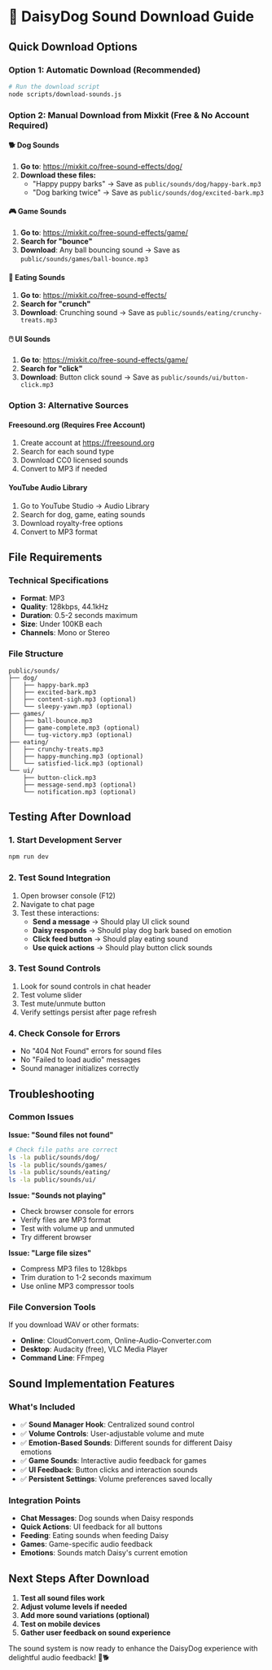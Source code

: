 # 🎵 DaisyDog Sound Download Guide

## Quick Download Options

### Option 1: Automatic Download (Recommended)
```bash
# Run the download script
node scripts/download-sounds.js
```

### Option 2: Manual Download from Mixkit (Free & No Account Required)

#### 🐕 Dog Sounds
1. **Go to**: https://mixkit.co/free-sound-effects/dog/
2. **Download these files:**
   - "Happy puppy barks" → Save as `public/sounds/dog/happy-bark.mp3`
   - "Dog barking twice" → Save as `public/sounds/dog/excited-bark.mp3`

#### 🎮 Game Sounds  
1. **Go to**: https://mixkit.co/free-sound-effects/game/
2. **Search for "bounce"**
3. **Download**: Any ball bouncing sound → Save as `public/sounds/games/ball-bounce.mp3`

#### 🍖 Eating Sounds
1. **Go to**: https://mixkit.co/free-sound-effects/
2. **Search for "crunch"**
3. **Download**: Crunching sound → Save as `public/sounds/eating/crunchy-treats.mp3`

#### 🖱️ UI Sounds
1. **Go to**: https://mixkit.co/free-sound-effects/game/
2. **Search for "click"**
3. **Download**: Button click sound → Save as `public/sounds/ui/button-click.mp3`

### Option 3: Alternative Sources

#### Freesound.org (Requires Free Account)
1. Create account at https://freesound.org
2. Search for each sound type
3. Download CC0 licensed sounds
4. Convert to MP3 if needed

#### YouTube Audio Library
1. Go to YouTube Studio → Audio Library
2. Search for dog, game, eating sounds
3. Download royalty-free options
4. Convert to MP3 format

## File Requirements

### Technical Specifications
- **Format**: MP3
- **Quality**: 128kbps, 44.1kHz
- **Duration**: 0.5-2 seconds maximum
- **Size**: Under 100KB each
- **Channels**: Mono or Stereo

### File Structure
```
public/sounds/
├── dog/
│   ├── happy-bark.mp3
│   ├── excited-bark.mp3
│   ├── content-sigh.mp3 (optional)
│   └── sleepy-yawn.mp3 (optional)
├── games/
│   ├── ball-bounce.mp3
│   ├── game-complete.mp3 (optional)
│   └── tug-victory.mp3 (optional)
├── eating/
│   ├── crunchy-treats.mp3
│   ├── happy-munching.mp3 (optional)
│   └── satisfied-lick.mp3 (optional)
└── ui/
    ├── button-click.mp3
    ├── message-send.mp3 (optional)
    └── notification.mp3 (optional)
```

## Testing After Download

### 1. Start Development Server
```bash
npm run dev
```

### 2. Test Sound Integration
1. Open browser console (F12)
2. Navigate to chat page
3. Test these interactions:
   - **Send a message** → Should play UI click sound
   - **Daisy responds** → Should play dog bark based on emotion
   - **Click feed button** → Should play eating sound
   - **Use quick actions** → Should play button click sounds

### 3. Test Sound Controls
1. Look for sound controls in chat header
2. Test volume slider
3. Test mute/unmute button
4. Verify settings persist after page refresh

### 4. Check Console for Errors
- No "404 Not Found" errors for sound files
- No "Failed to load audio" messages
- Sound manager initializes correctly

## Troubleshooting

### Common Issues

**Issue: "Sound files not found"**
```bash
# Check file paths are correct
ls -la public/sounds/dog/
ls -la public/sounds/games/
ls -la public/sounds/eating/
ls -la public/sounds/ui/
```

**Issue: "Sounds not playing"**
- Check browser console for errors
- Verify files are MP3 format
- Test with volume up and unmuted
- Try different browser

**Issue: "Large file sizes"**
- Compress MP3 files to 128kbps
- Trim duration to 1-2 seconds maximum
- Use online MP3 compressor tools

### File Conversion Tools
If you download WAV or other formats:
- **Online**: CloudConvert.com, Online-Audio-Converter.com
- **Desktop**: Audacity (free), VLC Media Player
- **Command Line**: FFmpeg

## Sound Implementation Features

### What's Included
- ✅ **Sound Manager Hook**: Centralized sound control
- ✅ **Volume Controls**: User-adjustable volume and mute
- ✅ **Emotion-Based Sounds**: Different sounds for different Daisy emotions
- ✅ **Game Sounds**: Interactive audio feedback for games
- ✅ **UI Feedback**: Button clicks and interaction sounds
- ✅ **Persistent Settings**: Volume preferences saved locally

### Integration Points
- **Chat Messages**: Dog sounds when Daisy responds
- **Quick Actions**: UI feedback for all buttons
- **Feeding**: Eating sounds when feeding Daisy
- **Games**: Game-specific audio feedback
- **Emotions**: Sounds match Daisy's current emotion

## Next Steps After Download

1. **Test all sound files work**
2. **Adjust volume levels if needed**
3. **Add more sound variations (optional)**
4. **Test on mobile devices**
5. **Gather user feedback on sound experience**

The sound system is now ready to enhance the DaisyDog experience with delightful audio feedback! 🎵🐕